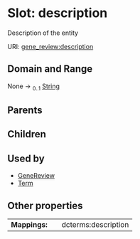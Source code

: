 
# Slot: description

Description of the entity

URI: [gene_review:description](https://w3id.org/ai4curation/gene_review/description)


## Domain and Range

None &#8594;  <sub>0..1</sub> [String](types/String.md)

## Parents


## Children


## Used by

 * [GeneReview](GeneReview.md)
 * [Term](Term.md)

## Other properties

|  |  |  |
| --- | --- | --- |
| **Mappings:** | | dcterms:description |
